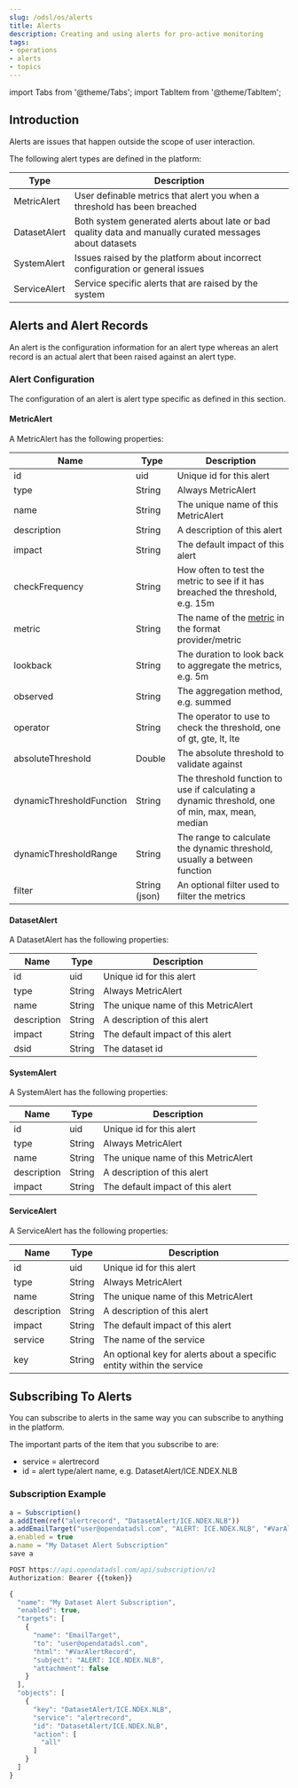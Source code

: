 ```yaml
---
slug: /odsl/os/alerts
title: Alerts
description: Creating and using alerts for pro-active monitoring
tags:
- operations
- alerts
- topics
---
```


import Tabs from '@theme/Tabs';
import TabItem from '@theme/TabItem';

## Introduction

Alerts are issues that happen outside the scope of user interaction.

The following alert types are defined in the platform:

|Type|Description|
|-|-|
|MetricAlert|User definable metrics that alert you when a threshold has been breached|
|DatasetAlert|Both system generated alerts about late or bad quality data and manually curated messages about datasets|
|SystemAlert|Issues raised by the platform about incorrect configuration or general issues|
|ServiceAlert|Service specific alerts that are raised by the system|

## Alerts and Alert Records
An alert is the configuration information for an alert type whereas an alert record is an actual alert that been raised against an alert type.

### Alert Configuration
The configuration of an alert is alert type specific as defined in this section.

#### MetricAlert
A MetricAlert has the following properties:

|Name|Type|Description|
|-|-|-|
|id|uid|Unique id for this alert|
|type|String|Always MetricAlert|
|name|String|The unique name of this MetricAlert|
|description|String|A description of this alert|
|impact|String|The default impact of this alert|
|checkFrequency|String|How often to test the metric to see if it has breached the threshold, e.g. 15m|
|metric|String|The name of the [metric](/docs/odsl/os/metrics) in the format provider/metric|
|lookback|String|The duration to look back to aggregate the metrics, e.g. 5m|
|observed|String|The aggregation method, e.g. summed|
|operator|String|The operator to use to check the threshold, one of gt, gte, lt, lte|
|absoluteThreshold|Double|The absolute threshold to validate against|
|dynamicThresholdFunction|String|The threshold function to use if calculating a dynamic threshold, one of min, max, mean, median|
|dynamicThresholdRange|String|The range to calculate the dynamic threshold, usually a between function|
|filter|String (json)|An optional filter used to filter the metrics|

#### DatasetAlert
A DatasetAlert has the following properties:

|Name|Type|Description|
|-|-|-|
|id|uid|Unique id for this alert|
|type|String|Always MetricAlert|
|name|String|The unique name of this MetricAlert|
|description|String|A description of this alert|
|impact|String|The default impact of this alert|
|dsid|String|The dataset id|

#### SystemAlert
A SystemAlert has the following properties:

|Name|Type|Description|
|-|-|-|
|id|uid|Unique id for this alert|
|type|String|Always MetricAlert|
|name|String|The unique name of this MetricAlert|
|description|String|A description of this alert|
|impact|String|The default impact of this alert|

#### ServiceAlert
A ServiceAlert has the following properties:

|Name|Type|Description|
|-|-|-|
|id|uid|Unique id for this alert|
|type|String|Always MetricAlert|
|name|String|The unique name of this MetricAlert|
|description|String|A description of this alert|
|impact|String|The default impact of this alert|
|service|String|The name of the service|
|key|String|An optional key for alerts about a specific entity within the service|

## Subscribing To Alerts
You can subscribe to alerts in the same way you can subscribe to anything in the platform.

The important parts of the item that you subscribe to are:
* service = alertrecord
* id = alert type/alert name, e.g. DatasetAlert/ICE.NDEX.NLB

### Subscription Example

<Tabs groupId="tool">
<TabItem value="odsl" label="OpenDataDSL">

```js
a = Subscription()
a.addItem(ref("alertrecord", "DatasetAlert/ICE.NDEX.NLB"))
a.addEmailTarget("user@opendatadsl.com", "ALERT: ICE.NDEX.NLB", "#VarAlertRecord", false)
a.enabled = true
a.name = "My Dataset Alert Subscription"
save a
```

</TabItem>
<TabItem value="rest" label="REST API">

```js
POST https://api.opendatadsl.com/api/subscription/v1
Authorization: Bearer {{token}}

{
  "name": "My Dataset Alert Subscription",
  "enabled": true,
  "targets": [
    {
      "name": "EmailTarget",
      "to": "user@opendatadsl.com",
      "html": "#VarAlertRecord",
      "subject": "ALERT: ICE.NDEX.NLB",
      "attachment": false
    }
  ],
  "objects": [
    {
      "key": "DatasetAlert/ICE.NDEX.NLB",
      "service": "alertrecord",
      "id": "DatasetAlert/ICE.NDEX.NLB",
      "action": [
        "all"
      ]
    }
  ]
}
```

</TabItem>
</Tabs>
